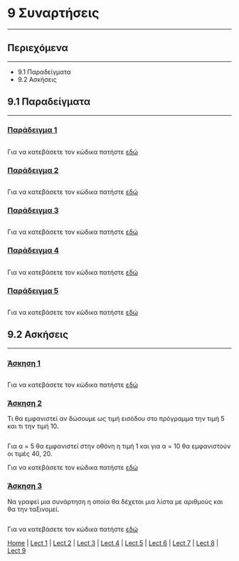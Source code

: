 # 9 Συναρτήσεις

---

## Περιεχόμενα

---

- 9.1 Παραδείγματα
- 9.2 Ασκήσεις

## 9.1 Παραδείγματα

---

<!--
### [Παράδειγμα 1](source/lecture_09/lecture_09_example_1.py)
-->

### [Παράδειγμα 1](source/lecture_09/lecture_09_example_1x.py)

```python

```

<!--
Για να κατεβάσετε τον κώδικα πατήστε [εδώ](source/lecture_09/lecture_09_example_1.py)
-->

Για να κατεβάσετε τον κώδικα πατήστε [εδώ](source/lecture_09/lecture_09_example_1x.py)

<!--
### [Παράδειγμα 2](source/lecture_09/lecture_09_example_2.py)
-->

### [Παράδειγμα 2](source/lecture_09/lecture_09_example_2x.py)

```python

```

<!--
Για να κατεβάσετε τον κώδικα πατήστε [εδώ](source/lecture_09/lecture_09_example_2.py)
-->

Για να κατεβάσετε τον κώδικα πατήστε [εδώ](source/lecture_09/lecture_09_example_2x.py)

<!--
### [Παράδειγμα 3](source/lecture_09/lecture_09_example_3.py)
-->

### [Παράδειγμα 3](source/lecture_09/lecture_09_example_3x.py)

```python

```

<!--
Για να κατεβάσετε τον κώδικα πατήστε [εδώ](source/lecture_09/lecture_09_example_3.py)
-->

Για να κατεβάσετε τον κώδικα πατήστε [εδώ](source/lecture_09/lecture_09_example_3x.py)

<!--
### [Παράδειγμα 4](source/lecture_09/lecture_09_example_4.py)
-->

### [Παράδειγμα 4](source/lecture_09/lecture_09_example_4x.py)

```python

```

<!--
Για να κατεβάσετε τον κώδικα πατήστε [εδώ](source/lecture_09/lecture_09_example_4.py)
-->

Για να κατεβάσετε τον κώδικα πατήστε [εδώ](source/lecture_09/lecture_09_example_4x.py)

<!--
### [Παράδειγμα 5](source/lecture_09/lecture_09_example_5.py)
-->

### [Παράδειγμα 5](source/lecture_09/lecture_09_example_5x.py)

```python

```

<!--
Για να κατεβάσετε τον κώδικα πατήστε [εδώ](source/lecture_09/lecture_09_example_5.py)
-->

Για να κατεβάσετε τον κώδικα πατήστε [εδώ](source/lecture_09/lecture_09_example_5x.py)

## 9.2 Ασκήσεις

---

<!--
### [Άσκηση 1](source/lecture_09/lecture_09_exercise_1.py)
-->

### [Άσκηση 1](source/lecture_09/lecture_09_exercise_1x.py)

```python

```

<!--
Για να κατεβάσετε τον κώδικα πατήστε [εδώ](source/lecture_09/lecture_09_exercise_1.py)
-->

Για να κατεβάσετε τον κώδικα πατήστε [εδώ](source/lecture_09/lecture_09_exercise_1x.py)

<!--
### [Άσκηση 2](source/lecture_09/lecture_09_exercise_2.py)
-->

### [Άσκηση 2](source/lecture_09/lecture_09_exercise_2x.py)

Τι θα εµφανιστεί αν δώσουµε ως τιµή εισόδου στο πρόγραµµα την τιµή 5 και τι την τιµή 10.

```python

```

Για α = 5 θα εµφανιστεί στην οθόνη η τιµή 1 και για α = 10 θα εµφανιστούν οι τιµές 40, 20.

<!--
Για να κατεβάσετε τον κώδικα πατήστε [εδώ](source/lecture_09/lecture_09_exercise_2.py)
-->

Για να κατεβάσετε τον κώδικα πατήστε [εδώ](source/lecture_09/lecture_09_exercise_2x.py)

<!--
### [Άσκηση 3](source/lecture_09/lecture_09_exercise_3.py)
-->

### [Άσκηση 3](source/lecture_09/lecture_09_exercise_3x.py)

Να γραφεί µια συνάρτηση η οποία θα δέχεται µια λίστα µε
αριθµούς και θα την ταξινοµεί.

```python

```

<!--
Για να κατεβάσετε τον κώδικα πατήστε [εδώ](source/lecture_09/lecture_09_exercise_3.py)
-->

Για να κατεβάσετε τον κώδικα πατήστε [εδώ](source/lecture_09/lecture_09_exercise_3x.py)

[Home](../README.md) | [Lect 1](lecture_01.md) | [Lect 2](lecture_02.md) | [Lect 3](lecture_03.md) | [Lect 4](lecture_04.md) | [Lect 5](lecture_05.md) | [Lect 6](lecture_06.md) | [Lect 7](lecture_07.md) | [Lect 8](lecture_08.md) | [Lect 9](lecture_09.md)
